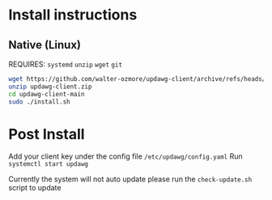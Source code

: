 # Install instructions
## Native (Linux)
REQUIRES: `systemd` `unzip` `wget` `git`

```bash
wget https://github.com/walter-ozmore/updawg-client/archive/refs/heads/main.zip -O updawg-client.zip
unzip updawg-client.zip
cd updawg-client-main
sudo ./install.sh
```

# Post Install
Add your client key under the config file `/etc/updawg/config.yaml`
Run `systemctl start updawg`

Currently the system will not auto update please run the `check-update.sh` script
to update